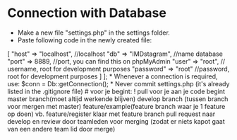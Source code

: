 # Connection with Database
* Make a new file "settings.php" in the settings folder.
* Paste following code in the newly created file:

<?php

    const SETTINGS = [
        "db" => [
            "host" => "localhost", //localhost
            "db" => "IMDstagram", //name database
            "port" => 8889, //port, you can find this on phpMyAdmin
            "user" => "root", // username, root for development purposes
            "password" => "root" //password, root for development purposes
    ]
];

* Whenever a connection is required, use: $conn = Db::getConnection();
* Never commit settings.php (it's already listed in the .gitignore file)



# voor je begint:

! pull voor je aan je code begint

master branch(moet altijd werkende blijven)

develop branch (tussen branch voor mergen met master)

feature/example(feature branch waar je 1 feature op doen) vb. feature/register

klaar met feature branch pull request naar develop en review door teamleden voor merging (zodat er niets kapot gaat van een andere team lid door merge)

